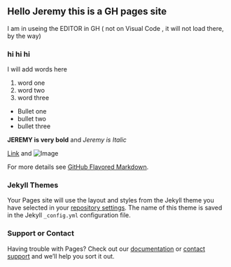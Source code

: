 ## Hello Jeremy this is a GH pages site

I am in useing the EDITOR in GH ( not on Visual Code , it will not load there, by the way)

### hi hi hi 

I will add words here

1. word one
2. word two
3. word three


- Bullet one
- bullet two
- bullet three


**JEREMY is very bold** and _Jeremy is Italic_ 

[Link](https://binc-org.github.io/GHpages01/) and ![Image](src)


For more details see [GitHub Flavored Markdown](https://guides.github.com/features/mastering-markdown/).

### Jekyll Themes

Your Pages site will use the layout and styles from the Jekyll theme you have selected in your [repository settings](https://github.com/Binc-org/GHpages01/settings). The name of this theme is saved in the Jekyll `_config.yml` configuration file.

### Support or Contact

Having trouble with Pages? Check out our [documentation](https://docs.github.com/categories/github-pages-basics/) or [contact support](https://support.github.com/contact) and we’ll help you sort it out.
